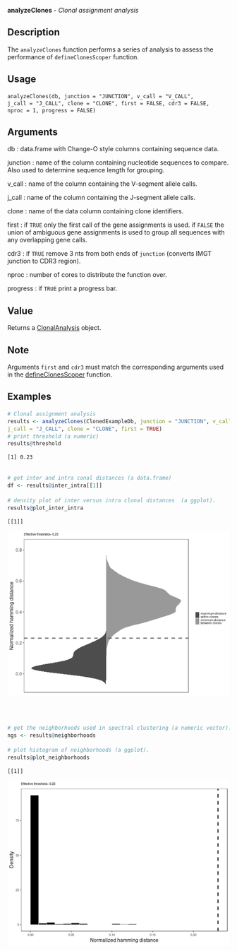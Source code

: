 **analyzeClones** - *Clonal assignment analysis*

Description
--------------------

The `analyzeClones` function performs a series of analysis to assess the performance of
`defineClonesScoper` function.


Usage
--------------------
```
analyzeClones(db, junction = "JUNCTION", v_call = "V_CALL",
j_call = "J_CALL", clone = "CLONE", first = FALSE, cdr3 = FALSE,
nproc = 1, progress = FALSE)
```

Arguments
-------------------

db
:   data.frame with Change-O style columns containing sequence data.

junction
:   name of the column containing nucleotide sequences to compare.
Also used to determine sequence length for grouping.

v_call
:   name of the column containing the V-segment allele calls.

j_call
:   name of the column containing the J-segment allele calls.

clone
:   name of the data column containing clone identifiers.

first
:   if `TRUE` only the first call of the gene assignments
is used. if `FALSE` the union of ambiguous gene
assignments is used to group all sequences with any
overlapping gene calls.

cdr3
:   if `TRUE` remove 3 nts from both ends of `junction`
(converts IMGT junction to CDR3 region).

nproc
:   number of cores to distribute the function over.

progress
:   if `TRUE` print a progress bar.




Value
-------------------

Returns a [ClonalAnalysis](ClonalAnalysis-class.md) object.


Note
-------------------

Arguments `first` and `cdr3` must match the corresponding arguments
used in the [defineClonesScoper](defineClonesScoper.md) function.



Examples
-------------------

```R
# Clonal assignment analysis
results <- analyzeClones(ClonedExampleDb, junction = "JUNCTION", v_call = "V_CALL",
j_call = "J_CALL", clone = "CLONE", first = TRUE)
# print threshold (a numeric)
results@threshold

```


```
[1] 0.23

```


```R

# get inter and intra conal distances (a data.frame)
df <- results@inter_intra[[1]]

# density plot of inter versus intra clonal distances  (a ggplot).
results@plot_inter_intra

```


```
[[1]]

```

![5](analyzeClones-5.png)

```


```


```R

# get the neighborhoods used in spectral clustering (a numeric vector).
ngs <- results@neighborhoods

# plot histogram of neighborhoods (a ggplot).
results@plot_neighborhoods
```


```
[[1]]

```

![9](analyzeClones-9.png)

```


```




